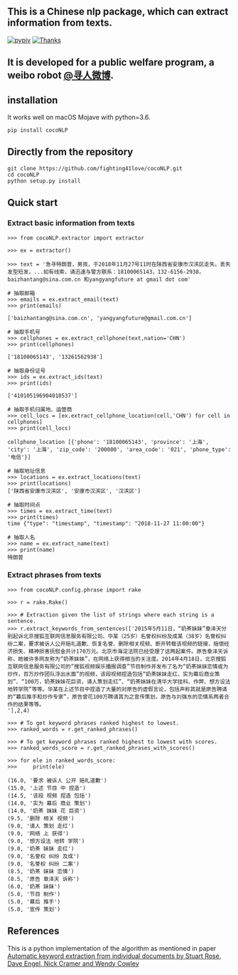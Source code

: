 ## This is a Chinese nlp package, which can extract information from texts.

[![pypiv](https://img.shields.io/pypi/v/rake-nltk.svg)](https://pypi.org/project/cocoNLP/)
[![Thanks](https://img.shields.io/badge/Say%20Thanks-!-1EAEDB.svg)](https://www.zhihu.com/people/mountain-blue-64/posts)

## It is developed for a public welfare program, a weibo robot [@寻人微博](https://weibo.com/xrwbyangyangfuture).

## installation
It works well on macOS Mojave with python=3.6.
```
pip install cocoNLP
```

## Directly from the repository

```
git clone https://github.com/fighting41love/cocoNLP.git
cd cocoNLP
python setup.py install
```

## Quick start

### Extract basic information from texts
```
>>> from cocoNLP.extractor import extractor

>>> ex = extractor()

>>> text = '急寻特朗普，男孩，于2018年11月27号11时在陕西省安康市汉滨区走失。丢失发型短发，...如有线索，请迅速与警方联系：18100065143，132-6156-2938，baizhantang@sina.com.cn 和yangyangfuture at gmail dot com'

# 抽取邮箱
>>> emails = ex.extract_email(text)
>>> print(emails)

['baizhantang@sina.com.cn', 'yangyangfuture@gmail.com.cn']
```

```
# 抽取手机号
>>> cellphones = ex.extract_cellphone(text,nation='CHN')
>>> print(cellphones)

['18100065143', '13261562938']
```

```
# 抽取身份证号
>>> ids = ex.extract_ids(text)
>>> print(ids)

['410105196904010537']
```

```
# 抽取手机归属地、运营商
>>> cell_locs = [ex.extract_cellphone_location(cell,'CHN') for cell in cellphones]
>>> print(cell_locs)

cellphone_location [{'phone': '18100065143', 'province': '上海', 'city': '上海', 'zip_code': '200000', 'area_code': '021', 'phone_type': '电信'}]
```

```
# 抽取地址信息
>>> locations = ex.extract_locations(text)
>>> print(locations)
['陕西省安康市汉滨区', '安康市汉滨区', '汉滨区']
```
```
# 抽取时间点
>>> times = ex.extract_time(text)
>>> print(times)
time {"type": "timestamp", "timestamp": "2018-11-27 11:00:00"}
```
```
# 抽取人名
>>> name = ex.extract_name(text)
>>> print(name)
特朗普

```
### Extract phrases from texts
```
>>> from cocoNLP.config.phrase import rake

>>> r = rake.Rake()

>>> # Extraction given the list of strings where each string is a sentence.
>>> r.extract_keywords_from_sentences(['2015年5月11日，“奶茶妹妹”章泽天分别起诉北京搜狐互联网信息服务有限公司、华某（25岁）名誉权纠纷及成某（38岁）名誉权纠纷二案，要求被诉人公开赔礼道歉、恢复名誉、删除相关视频、断开转载该视频的链接，赔偿经济损失、精神损害抚慰金共计170万元。北京市海淀法院已经受理了这两起案件。原告章泽天诉称，她被许多网友称为“奶茶妹妹”，在网络上获得相当的关注度。2014年4月18日，北京搜狐互联网信息服务有限公司的“搜狐视频娱乐播报调查”节目制作并发布了名为“奶茶妹妹恋情或为炒作，百万炒作团队浮出水面”的视频，该段视频捏造包括“奶茶妹妹走红，实为幕后商业策划”、“100万，奶茶妹妹花巨资，请人策划走红”、“奶茶妹妹在清华大学挂科、作弊、想方设法地转学院”等等。华某在上述节目中捏造了大量的对原告的虚假言论，包括声称其就是原告聘请的“幕后推手和炒作专家”，原告曾花100万聘请其为之宣传策划，原告与刘强东的恋情系两者合作的结果等等。
'],2,4)

>>> # To get keyword phrases ranked highest to lowest.
>>> ranked_words = r.get_ranked_phrases()

>>> # To get keyword phrases ranked highest to lowest with scores.
>>> ranked_words_score = r.get_ranked_phrases_with_scores()

>>> for ele in ranked_words_score:
>>>     print(ele)

(16.0, '要求 被诉人 公开 赔礼道歉')
(15.0, '上述 节目 中 捏造')
(14.5, '该段 视频 捏造 包括')
(14.0, '实为 幕后 商业 策划')
(14.0, '奶茶 妹妹 花 巨资')
(9.5, '删除 相关 视频')
(9.0, '请人 策划 走红')
(9.0, '网络 上 获得')
(9.0, '想方设法 地转 学院')
(9.0, '奶茶 妹妹 走红')
(9.0, '名誉权 纠纷 及成')
(9.0, '名誉权 纠纷 二案')
(8.5, '奶茶 妹妹 恋情')
(8.5, '原告 章泽天 诉称')
(6.0, '奶茶 妹妹')
(5.0, '节目 制作')
(5.0, '幕后 推手')
(5.0, '宣传 策划')
```


## References

This is a python implementation of the algorithm as mentioned in paper [Automatic keyword extraction from individual documents by Stuart Rose, Dave Engel, Nick Cramer and Wendy Cowley](https://www.researchgate.net/profile/Stuart_Rose/publication/227988510_Automatic_Keyword_Extraction_from_Individual_Documents/links/55071c570cf27e990e04c8bb.pdf)
